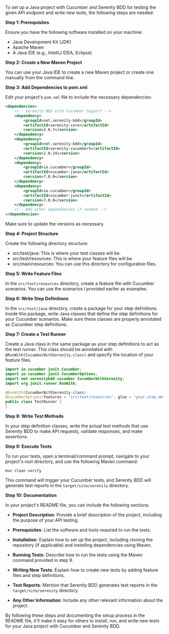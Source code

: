 To set up a Java project with Cucumber and Serenity BDD for testing the given API endpoint and write new tests, the following steps are needed:

**Step 1: Prerequisites**

Ensure you have the following software installed on your machine:

- Java Development Kit (JDK)
- Apache Maven
- A Java IDE (e.g., IntelliJ IDEA, Eclipse)

**Step 2: Create a New Maven Project**

You can use your Java IDE to create a new Maven project or create one manually from the command line.

**Step 3: Add Dependencies to pom.xml**

Edit your project's `pom.xml` file to include the necessary dependencies:

```xml
<dependencies>
    <!-- Serenity BDD with Cucumber Support -->
    <dependency>
        <groupId>net.serenity-bdd</groupId>
        <artifactId>serenity-core</artifactId>
        <version>2.6.7</version>
    </dependency>
    <dependency>
        <groupId>net.serenity-bdd</groupId>
        <artifactId>serenity-cucumber5</artifactId>
        <version>2.0.24</version>
    </dependency>
    <dependency>
        <groupId>io.cucumber</groupId>
        <artifactId>cucumber-java</artifactId>
        <version>7.0.0</version>
    </dependency>
    <dependency>
        <groupId>io.cucumber</groupId>
        <artifactId>cucumber-junit</artifactId>
        <version>7.0.0</version>
    </dependency>
    <!-- Add other dependencies if needed -->
</dependencies>
```

Make sure to update the versions as necessary.

**Step 4: Project Structure**

Create the following directory structure:

- src/test/java: This is where your test classes will be.
- src/test/resources: This is where your feature files will be.
- src/main/resources: You can use this directory for configuration files.

**Step 5: Write Feature Files**

In the `src/test/resources` directory, create a feature file with Cucumber scenarios. You can use the scenarios I provided earlier as examples.

**Step 6: Write Step Definitions**

In the `src/test/java` directory, create a package for your step definitions. Inside this package, write Java classes that define the step definitions for your Cucumber scenarios. Make sure these classes are properly annotated as Cucumber step definitions.

**Step 7: Create a Test Runner**

Create a Java class in the same package as your step definitions to act as the test runner. This class should be annotated with `@RunWith(CucumberWithSerenity.class)` and specify the location of your feature files.

```java
import io.cucumber.junit.Cucumber;
import io.cucumber.junit.CucumberOptions;
import net.serenitybdd.cucumber.CucumberWithSerenity;
import org.junit.runner.RunWith;

@RunWith(CucumberWithSerenity.class)
@CucumberOptions(features = "src/test/resources", glue = "your.step.definitions.package")
public class TestRunner {
}
```

**Step 8: Write Test Methods**

In your step definition classes, write the actual test methods that use Serenity BDD to make API requests, validate responses, and make assertions.

**Step 9: Execute Tests**

To run your tests, open a terminal/command prompt, navigate to your project's root directory, and use the following Maven command:

```shell
mvn clean verify
```

This command will trigger your Cucumber tests, and Serenity BDD will generate test reports in the `target/site/serenity` directory.

**Step 10: Documentation**

In your project's README file, you can include the following sections:

- **Project Description**: Provide a brief description of the project, including the purpose of your API testing.

- **Prerequisites**: List the software and tools required to run the tests.

- **Installation**: Explain how to set up the project, including cloning the repository (if applicable) and installing dependencies using Maven.

- **Running Tests**: Describe how to run the tests using the Maven command provided in step 9.

- **Writing New Tests**: Explain how to create new tests by adding feature files and step definitions.

- **Test Reports**: Mention that Serenity BDD generates test reports in the `target/site/serenity` directory.

- **Any Other Information**: Include any other relevant information about the project.

By following these steps and documenting the setup process in the README file, it'll make it easy for others to install, run, and write new tests for your Java project with Cucumber and Serenity BDD.